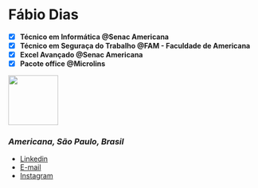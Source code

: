 # Fábio Dias

- [x] **Técnico em Informática @Senac Americana**
- [x] **Técnico em Seguraça do Trabalho @FAM - Faculdade de Americana**
- [x] **Excel Avançado @Senac Americana**
- [x] **Pacote office @Microlins**

<img src="https://image.flaticon.com/icons/png/512/23/23716.png" width="100" height="100">

### *Americana, São Paulo, Brasil*

- [Linkedin](https://br.linkedin.com/)
- [E-mail](https://outlook.live.com/mail/inbox)
- [Instagram](https://www.instagram.com/faa.diaas/?hl=pt-br)
